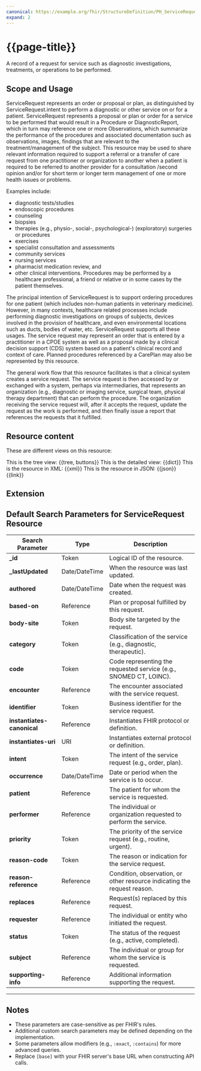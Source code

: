```yaml
---
canonical: https://example.org/fhir/StructureDefinition/PH_ServiceRequest
expand: 2
---
```


# {{page-title}}

A record of a request for service such as diagnostic investigations, treatments, or operations to be performed.


## Scope and Usage

ServiceRequest represents an order or proposal or plan, as distinguished by ServiceRequest.intent to perform a diagnostic or other service on or for a patient. ServiceRequest represents a proposal or plan or order for a service to be performed that would result in a Procedure or DiagnosticReport, which in turn may reference one or more Observations, which summarize the performance of the procedures and associated documentation such as observations, images, findings that are relevant to the treatment/management of the subject. This resource may be used to share relevant information required to support a referral or a transfer of care request from one practitioner or organization to another when a patient is required to be referred to another provider for a consultation /second opinion and/or for short term or longer term management of one or more health issues or problems.

Examples include:

- diagnostic tests/studies
- endoscopic procedures
- counseling
- biopsies
- therapies (e.g., physio-, social-, psychological-)
(exploratory) surgeries or procedures
- exercises
- specialist consultation and assessments
- community services
- nursing services
- pharmacist medication review, and
-  other clinical interventions.
Procedures may be performed by a healthcare professional, a friend or relative or in some cases by the patient themselves.

The principal intention of ServiceRequest is to support ordering procedures for one patient (which includes non-human patients in veterinary medicine). However, in many contexts, healthcare related processes include performing diagnostic investigations on groups of subjects, devices involved in the provision of healthcare, and even environmental locations such as ducts, bodies of water, etc. ServiceRequest supports all these usages. The service request may represent an order that is entered by a practitioner in a CPOE system as well as a proposal made by a clinical decision support (CDS) system based on a patient's clinical record and context of care. Planned procedures referenced by a CarePlan may also be represented by this resource.

The general work flow that this resource facilitates is that a clinical system creates a service request. The service request is then accessed by or exchanged with a system, perhaps via intermediaries, that represents an organization (e.g., diagnostic or imaging service, surgical team, physical therapy department) that can perform the procedure. The organization receiving the service request will, after it accepts the request, update the request as the work is performed, and then finally issue a report that references the requests that it fulfilled.


## Resource content

These are different views on this resource:

<tabs>
<tab title="Overview">
	This is the tree view:
	{{tree, buttons}}
</tab>
<tab title="Detailed view">
	This is the detailed view:
	{{dict}}
</tab>
<tab title="XML">
	This is the resource in XML:
	{{xml}}
</tab>
<tab title="JSON">	
	This is the resource in JSON:
	{{json}}
</tab>
<tab title="Link">
	{{link}}
</tab>
</tabs>

## Extension

## Default Search Parameters for ServiceRequest Resource

| **Search Parameter**      | **Type**       | **Description**                                                                 |
|---------------------------|----------------|---------------------------------------------------------------------------------|
| **_id**                   | Token          | Logical ID of the resource.                                                    |
| **_lastUpdated**           | Date/DateTime  | When the resource was last updated.                                            |
| **authored**              | Date/DateTime  | Date when the request was created.                                             |
| **based-on**              | Reference      | Plan or proposal fulfilled by this request.                                    |
| **body-site**             | Token          | Body site targeted by the request.                                             |
| **category**              | Token          | Classification of the service (e.g., diagnostic, therapeutic).                 |
| **code**                  | Token          | Code representing the requested service (e.g., SNOMED CT, LOINC).              |
| **encounter**             | Reference      | The encounter associated with the service request.                             |
| **identifier**            | Token          | Business identifier for the service request.                                   |
| **instantiates-canonical**| Reference      | Instantiates FHIR protocol or definition.                                      |
| **instantiates-uri**      | URI            | Instantiates external protocol or definition.                                  |
| **intent**                | Token          | The intent of the service request (e.g., order, plan).                         |
| **occurrence**            | Date/DateTime  | Date or period when the service is to occur.                                   |
| **patient**               | Reference      | The patient for whom the service is requested.                                 |
| **performer**             | Reference      | The individual or organization requested to perform the service.               |
| **priority**              | Token          | The priority of the service request (e.g., routine, urgent).                   |
| **reason-code**           | Token          | The reason or indication for the service request.                              |
| **reason-reference**      | Reference      | Condition, observation, or other resource indicating the request reason.       |
| **replaces**              | Reference      | Request(s) replaced by this request.                                           |
| **requester**             | Reference      | The individual or entity who initiated the request.                            |
| **status**                | Token          | The status of the request (e.g., active, completed).                           |
| **subject**               | Reference      | The individual or group for whom the service is requested.                     |
| **supporting-info**       | Reference      | Additional information supporting the request.                                 |

---

## Notes
- These parameters are case-sensitive as per FHIR's rules.
- Additional custom search parameters may be defined depending on the implementation.
- Some parameters allow modifiers (e.g., `:exact`, `:contains`) for more advanced queries.
- Replace `[base]` with your FHIR server's base URL when constructing API calls.
